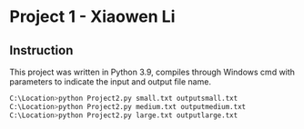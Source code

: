 # Project 1 - Xiaowen Li


## Instruction

This project was written in Python 3.9, compiles through Windows cmd with parameters to indicate the input and output file name.

```bash
C:\Location>python Project2.py small.txt outputsmall.txt
C:\Location>python Project2.py medium.txt outputmedium.txt
C:\Location>python Project2.py large.txt outputlarge.txt
```

